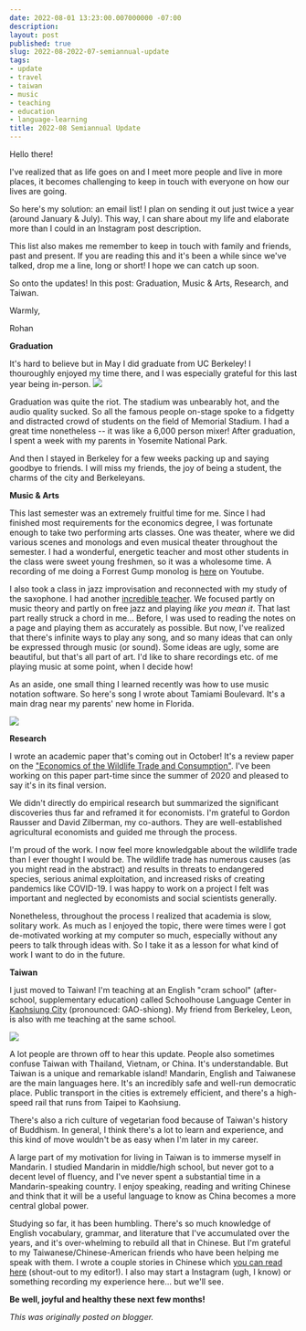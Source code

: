 ```yaml
---
date: 2022-08-01 13:23:00.007000000 -07:00
description:
layout: post
published: true
slug: 2022-08-2022-07-semiannual-update
tags:
- update
- travel
- taiwan
- music
- teaching
- education
- language-learning
title: 2022-08 Semiannual Update
---
```

Hello there!

I've realized that as life goes on and I meet more people and live in more places, it becomes challenging to keep in touch with everyone on how our lives are going.

So here's my solution: an email list! I plan on sending it out just twice a year (around January & July). This way, I can share about my life and elaborate more than I could in an Instagram post description.

This list also makes me remember to keep in touch with family and friends, past and present. If you are reading this and it's been a while since we've talked, drop me a line, long or short! I hope we can catch up soon.  


So onto the updates! In this post: Graduation, Music & Arts, Research, and Taiwan.

Warmly,  


Rohan

**Graduation**

It's hard to believe but in May I did graduate from UC Berkeley! I thouroughly enjoyed my time there, and I was especially grateful for this last year being in-person. [![](https://blogger.googleusercontent.com/img/b/R29vZ2xl/AVvXsEiVFOH180wCi-3-Z131GxUXohUqG4dI40KoxUa60vf1xfOEPOldJO4vXQPxibs9Lj1mgvcuKKVfziiWVwJhGhnrrKqDNtAP1ugBzwgGSucosWr6lfFol-XITUgvAnSoVzGrMu8YhwGOlGgkv4PqvN9fbFActuWrnHeggW2yorL4NK9ZlYH908i5-szm/w150-h200/WhatsApp%20Image%202022-05-15%20at%208.02.20%20PM.jpeg)](https://blogger.googleusercontent.com/img/b/R29vZ2xl/AVvXsEiVFOH180wCi-3-Z131GxUXohUqG4dI40KoxUa60vf1xfOEPOldJO4vXQPxibs9Lj1mgvcuKKVfziiWVwJhGhnrrKqDNtAP1ugBzwgGSucosWr6lfFol-XITUgvAnSoVzGrMu8YhwGOlGgkv4PqvN9fbFActuWrnHeggW2yorL4NK9ZlYH908i5-szm/s1024/WhatsApp%20Image%202022-05-15%20at%208.02.20%20PM.jpeg)  


Graduation was quite the riot. The stadium was unbearably hot, and the audio quality sucked. So all the famous people on-stage spoke to a fidgetty and distracted crowd of students on the field of Memorial Stadium. I had a great time nonetheless -- it was like a 6,000 person mixer! After graduation, I spent a week with my parents in Yosemite National Park.

And then I stayed in Berkeley for a few weeks packing up and saying goodbye to friends. I will miss my friends, the joy of being a student, the charms of the city and Berkeleyans.

**Music & Arts**

This last semester was an extremely fruitful time for me. Since I had finished most requirements for the economics degree, I was fortunate enough to take two performing arts classes. One was theater, where we did various scenes and monologs and even musical theater throughout the semester. I had a wonderful, energetic teacher and most other students in the class were sweet young freshmen, so it was a wholesome time. A recording of me doing a Forrest Gump monolog is [here](https://www.youtube.com/watch?v=fvw-8N6sMrI&ab_channel=rohantohab) on Youtube.  


I also took a class in jazz improvisation and reconnected with my study of the saxophone. I had another [incredible teacher](https://www.rohanprasad.org/2022/04/office-hours-with-ben-goldberg.html). We focused partly on music theory and partly on free jazz and playing *like you mean it*. That last part really struck a chord in me... Before, I was used to reading the notes on a page and playing them as accurately as possible. But now, I've realized that there's infinite ways to play any song, and so many ideas that can only be expressed through music (or sound). Some ideas are ugly, some are beautiful, but that's all part of art. I'd like to share recordings etc. of me playing music at some point, when I decide how!  


As an aside, one small thing I learned recently was how to use music notation software. So here's song I wrote about Tamiami Boulevard. It's a main drag near my parents' new home in Florida.

[![](https://blogger.googleusercontent.com/img/b/R29vZ2xl/AVvXsEholbtvytw_DgOOmgefCDnfVF5jthxnkYxPbOqDLDGtomLttBBT5sixVvd4cV2dqSZlCZb8ub9Ai1v_ApYADjefbTx-yQpRKL8P9lQuB2vU34u5HYsZTqrPY5oUtQnFTqqg7mlhlSMIu1k6ilDpG5eTBf5SVCGLNnSOyXhrI9XtnZTsMebCMY-pmRTm/w548-h187/down%20tamiami.png)](https://blogger.googleusercontent.com/img/b/R29vZ2xl/AVvXsEholbtvytw_DgOOmgefCDnfVF5jthxnkYxPbOqDLDGtomLttBBT5sixVvd4cV2dqSZlCZb8ub9Ai1v_ApYADjefbTx-yQpRKL8P9lQuB2vU34u5HYsZTqrPY5oUtQnFTqqg7mlhlSMIu1k6ilDpG5eTBf5SVCGLNnSOyXhrI9XtnZTsMebCMY-pmRTm/s1225/down%20tamiami.png)

**Research**

I wrote an academic paper that's coming out in October! It's a review paper on the ["Economics of the Wildlife Trade and Consumption"](https://www.annualreviews.org/doi/abs/10.1146/annurev-resource-111920-010503). I've been working on this paper part-time since the summer of 2020 and pleased to say it's in its final version.  


We didn't directly do empirical research but summarized the significant discoveries thus far and reframed it for economists. I'm grateful to Gordon Rausser and David Zilberman, my co-authors. They are well-established agricultural economists and guided me through the process.  


I'm proud of the work. I now feel more knowledgable about the wildlife trade than I ever thought I would be. The wildlife trade has numerous causes (as you might read in the abstract) and results in threats to endangered species, serious animal exploitation, and increased risks of creating pandemics like COVID-19. I was happy to work on a project I felt was important and neglected by economists and social scientists generally.  


Nonetheless, throughout the process I realized that academia is slow, solitary work. As much as I enjoyed the topic, there were times were I got de-motivated working at my computer so much, especially without any peers to talk through ideas with. So I take it as a lesson for what kind of work I want to do in the future.  


**Taiwan**

I just moved to Taiwan! I'm teaching at an English "cram school" (after-school, supplementary education) called Schoolhouse Language Center in [Kaohsiung City](https://en.wikipedia.org/wiki/Kaohsiung) (pronounced: GAO-shiong). My friend from Berkeley, Leon, is also with me teaching at the same school.

[![](https://blogger.googleusercontent.com/img/b/R29vZ2xl/AVvXsEihmHkcuYoUaahf4rUEVnzY5xApa9afq_rackfk85mZ3cC87BeZiJd5y2SkUizMB4i1CwTve85uHpU9EsHcFvw76cx4Gs3uwnX8LHcrGSqdmz6M-dJRK7WQqy9uD7jolDVQfFfofBKZOyE4_M9AOoHO4ilangCYJCltNb5zNw3ExlfO6gbtXzqaI2O5/w205-h154/WhatsApp%20Image%202022-07-30%20at%209.22.52%20AM.jpeg)](https://blogger.googleusercontent.com/img/b/R29vZ2xl/AVvXsEihmHkcuYoUaahf4rUEVnzY5xApa9afq_rackfk85mZ3cC87BeZiJd5y2SkUizMB4i1CwTve85uHpU9EsHcFvw76cx4Gs3uwnX8LHcrGSqdmz6M-dJRK7WQqy9uD7jolDVQfFfofBKZOyE4_M9AOoHO4ilangCYJCltNb5zNw3ExlfO6gbtXzqaI2O5/s2000/WhatsApp%20Image%202022-07-30%20at%209.22.52%20AM.jpeg)

A lot people are thrown off to hear this update. People also sometimes confuse Taiwan with Thailand, Vietnam, or China. It's understandable. But Taiwan is a unique and remarkable island! Mandarin, English and Taiwanese are the main languages here. It's an incredibly safe and well-run democratic place. Public transport in the cities is extremely efficient, and there's a high-speed rail that runs from Taipei to Kaohsiung.  


There's also a rich culture of vegetarian food because of Taiwan's history of Buddhism. In general, I think there's a lot to learn and experience, and this kind of move wouldn't be as easy when I'm later in my career.

A large part of my motivation for living in Taiwan is to immerse myself in Mandarin. I studied Mandarin in middle/high school, but never got to a decent level of fluency, and I've never spent a substantial time in a Mandarin-speaking country. I enjoy speaking, reading and writing Chinese and think that it will be a useful language to know as China becomes a more central global power.

Studying so far, it has been humbling. There's so much knowledge of English vocabulary, grammar, and literature that I've accumulated over the years, and it's over-whelming to rebuild all that in Chinese. But I'm grateful to my Taiwanese/Chinese-American friends who have been helping me speak with them. I wrote a couple stories in Chinese which [you can read here](https://www.rohanprasad.org/2022/08/diary-practice.html) (shout-out to my editor!). I also may start a Instagram (ugh, I know) or something recording my experience here... but we'll see.

**Be well, joyful and healthy these next few months!**  

*This was originally posted on blogger.*
